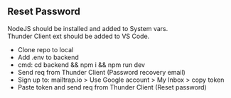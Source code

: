 ## Reset Password

NodeJS should be installed and added to System vars.  
Thunder Client ext should be added to VS Code.

- Clone repo to local
- Add .env to backend
- cmd: cd backend && npm i && npm run dev
- Send req from Thunder Client (Password recovery email)
- Sign up to: mailtrap.io > Use Google account > My Inbox > copy token
- Paste token and send req from Thunder Client (Reset password)
